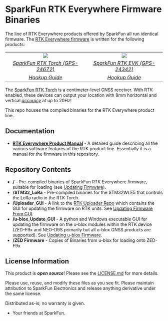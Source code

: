 SparkFun RTK Everywhere Firmware Binaries
===========================================================

The line of RTK Everywhere products offered by SparkFun all run identical firmware. The [RTK Everywhere firmware](https://github.com/sparkfun/SparkFun_RTK_Everywhere_Firmware) is written for the following products:

<table class="table table-hover table-striped table-bordered">
  <tr align="center">
   <td><a href="https://www.sparkfun.com/products/24672"><img src="https://cdn.sparkfun.com/r/455-455/assets/parts/2/4/9/9/7/GPS-24672-RTK-Torch-Featured2.jpg"></a></td>
   <td><a href="https://www.sparkfun.com/products/24342"><img src="https://cdn.sparkfun.com/r/455-455/assets/parts/2/4/7/0/6/24342-RTK-EVK-Action-6.jpg"></a></td>
     </tr>
  <tr align="center">
    <td><a href="https://www.sparkfun.com/products/24672"><i>SparkFun RTK Torch (GPS-24672)</i></a></td>
    <td><a href="https://www.sparkfun.com/products/24342"><i>SparkFun RTK EVK (GPS-24342)</i></a></td>
  </tr>
  <tr align="center">
    <td><a href="https://docs.sparkfun.com/SparkFun_RTK_Torch/"><i>Hookup Guide</i></a></td>
    <td><a href="https://docs.sparkfun.com/SparkFun_RTK_EVK/"><i>Hookup Guide</i></a></td>
  </tr>
</table>

The [SparkFun RTK Torch](https://www.sparkfun.com/products/24672) is a centimeter-level GNSS receiver. With RTK enabled, these devices can output your location with 8mm horizontal and vertical [*accuracy*](https://docs.sparkfun.com/SparkFun_RTK_Everywhere_Firmware/accuracy_verification/) at up to 20Hz!

This repo houses the compiled binaries for the RTK Everywhere product line. 

Documentation
--------------

* **[RTK Everywhere Product Manual](https://docs.sparkfun.com/SparkFun_RTK_Everywhere_Firmware/)** - A detailed guide describing all the various software features of the RTK product line. Essentially it is a manual for the firmware in this repository.

Repository Contents
-------------------

* **/** - Pre-compiled binaries of SparkFun RTK Everywhere firmware, suitable for loading (see [Updating Firmware](https://docs.sparkfun.com/SparkFun_RTK_Firmware/firmware_update/)). 
* **/STM32_LoRa** - Pre-compiled binaries for the STM32WLE5 that controls the LoRa radio in the RTK Torch.
* **/Uploader_GUI** - A link to the [RTK Uploader Repo](https://github.com/sparkfun/SparkFun_RTK_Firmware_Uploader) which contains the GUI for updating the firmware on RTK units. See [Updating Firmware From GUI](https://docs.sparkfun.com/SparkFun_RTK_Firmware/firmware_update/#updating-firmware-using-windows-gui).
* **/u-blox_Update_GUI** - A python and Windows executable GUI for updating the firmware on the u-blox modules within the RTK device (ZED-F9x and NEO-D9S primarily but all u-blox GNSS products are supported). See [Updating u-blox Firmware](https://docs.sparkfun.com/SparkFun_RTK_Firmware/firmware_update/#updating-u-blox-firmware).
* **/ZED Firmware** - Copies of Binaries from u-blox for loading onto ZED-F9x

License Information
-------------------

This product is _**open source**_!  Please see the [LICENSE.md](./LICENSE.md) for more details.

Please use, reuse, and modify these files as you see fit. Please maintain attribution to SparkFun Electronics and release anything derivative under the same license.

Distributed as-is; no warranty is given.

- Your friends at SparkFun.
